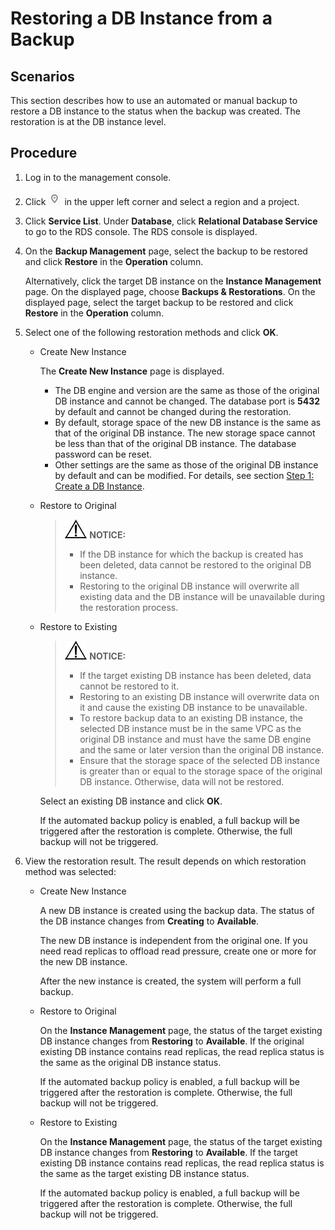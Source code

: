 # Restoring a DB Instance from a Backup<a name="en-us_topic_0044589639"></a>

## **Scenarios**<a name="section58860356172215"></a>

This section describes how to use an automated or manual backup to restore a DB instance to the status when the backup was created. The restoration is at the DB instance level.

## Procedure<a name="section56693485162629"></a>

1.  Log in to the management console.
2.  Click  ![](figures/region.png)  in the upper left corner and select a region and a project.
3.  Click  **Service List**. Under  **Database**, click  **Relational Database Service**  to go to the RDS console. The RDS console is displayed.
4.  On the  **Backup Management**  page, select the backup to be restored and click  **Restore**  in the  **Operation**  column.

    Alternatively, click the target DB instance on the  **Instance Management**  page. On the displayed page, choose  **Backups & Restorations**. On the displayed page, select the target backup to be restored and click  **Restore**  in the  **Operation**  column.

5.  Select one of the following restoration methods and click  **OK**.
    -   Create New Instance

        The  **Create New Instance**  page is displayed.

        -   The DB engine and version are the same as those of the original DB instance and cannot be changed. The database port is  **5432**  by default and cannot be changed during the restoration.
        -   By default, storage space of the new DB instance is the same as that of the original DB instance. The new storage space cannot be less than that of the original DB instance. The database password can be reset.
        -   Other settings are the same as those of the original DB instance by default and can be modified. For details, see section  [Step 1: Create a DB Instance](step-1-create-a-db-instance-(PostgreSQL).md).

    -   Restore to Original

        >![](public_sys-resources/icon-notice.gif) **NOTICE:**   
        >-   If the DB instance for which the backup is created has been deleted, data cannot be restored to the original DB instance.  
        >-   Restoring to the original DB instance will overwrite all existing data and the DB instance will be unavailable during the restoration process.  

    -   Restore to Existing

        >![](public_sys-resources/icon-notice.gif) **NOTICE:**   
        >-   If the target existing DB instance has been deleted, data cannot be restored to it.  
        >-   Restoring to an existing DB instance will overwrite data on it and cause the existing DB instance to be unavailable.  
        >-   To restore backup data to an existing DB instance, the selected DB instance must be in the same VPC as the original DB instance and must have the same DB engine and the same or later version than the original DB instance.  
        >-   Ensure that the storage space of the selected DB instance is greater than or equal to the storage space of the original DB instance. Otherwise, data will not be restored.  

        Select an existing DB instance and click  **OK**.

        If the automated backup policy is enabled, a full backup will be triggered after the restoration is complete. Otherwise, the full backup will not be triggered.

6.  View the restoration result. The result depends on which restoration method was selected:
    -   Create New Instance

        A new DB instance is created using the backup data. The status of the DB instance changes from  **Creating**  to  **Available**.

        The new DB instance is independent from the original one. If you need read replicas to offload read pressure, create one or more for the new DB instance.

        After the new instance is created, the system will perform a full backup.

    -   Restore to Original

        On the  **Instance Management**  page, the status of the target existing DB instance changes from  **Restoring**  to  **Available**. If the original existing DB instance contains read replicas, the read replica status is the same as the original DB instance status.

        If the automated backup policy is enabled, a full backup will be triggered after the restoration is complete. Otherwise, the full backup will not be triggered.

    -   Restore to Existing

        On the  **Instance Management**  page, the status of the target existing DB instance changes from  **Restoring**  to  **Available**. If the target existing DB instance contains read replicas, the read replica status is the same as the target existing DB instance status.

        If the automated backup policy is enabled, a full backup will be triggered after the restoration is complete. Otherwise, the full backup will not be triggered.



